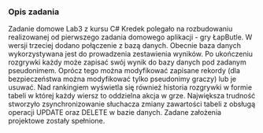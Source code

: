 ### Opis zadania
Zadanie domowe Lab3 z kursu C# Kredek polegało na rozbudowaniu realizowanej od pierwszego zadania domowego aplikacji - gry ŁapButle. W wersji trzeciej dodano połączenie z bazą danych. Obecnie baza danych wykorzystywana jest do prowadzenia zestawienia wyników. Po ukończeniu rozgrywki każdy może zapisać swój wynik do bazy danych pod zadanym pseudonimem. Oprócz tego można modyfikować zapisane rekordy (dla bezpieczeństwa można modyfikować tylko pseudonimy graczy) lub je usuwać. Nad rankingiem wyświetla się również historia rozgrywki w formie tabeli w której każdy wiersz to oddzielna akcja w grze. Największa trudność stworzyło zsynchronizowanie słuchacza zmiany zawartości tabeli z obsługą operacji UPDATE oraz DELETE w bazie danych. Zadane założenia projektowe zostały spełnione.